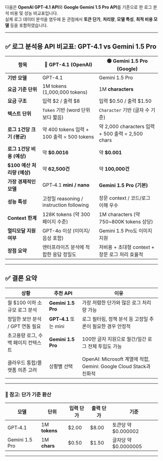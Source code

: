 다음은 **OpenAI GPT-4.1 API**와 **Google Gemini 1.5 Pro API**를 기준으로 한 로그 분석 비용 및 성능 비교표입니다.  
실제 로그 데이터 분석을 염두에 둔 관점에서 **토큰 단가**, **처리량**, **모델 특성**, **최적 비용 모델** 등을 포함하였습니다.

---

## ✅ 로그 분석용 API 비교표: **GPT-4.1 vs Gemini 1.5 Pro**

| 항목                    | 🔵 GPT-4.1 (OpenAI)                   | 🟢 Gemini 1.5 Pro (Google)                   |
| --------------------- | ------------------------------------- | -------------------------------------------- |
| **기반 모델**             | GPT-4.1                               | Gemini 1.5 Pro                               |
| **요금 기준 단위**          | 1M tokens (1,000,000 tokens)          | 1M **characters**                            |
| **요금 구조**             | 입력 \$2 / 출력 \$8                       | 입력 \$0.50 / 출력 \$1.50                        |
| **텍스트 단위**            | `Token` 기반 (word 단위보다 짧음)             | `Character` 기반 (글자 수 기준)                     |
| **로그 1건당 크기 (평균)**    | 약 400 tokens 입력 + 100 출력 = 500 tokens | 약 2,000 characters 입력 + 500 출력 = 2,500 chars |
| **로그 1건당 비용 (예상)**    | 약 **\$0.0016**                        | 약 **\$0.001**                                |
| **\$100 예산 처리량 (예상)** | 약 **62,500건**                         | 약 **100,000건**                               |
| **가장 경제적인 모델**        | GPT‑4.1 **mini / nano**               | **Gemini 1.5 Pro (기본)**                      |
| **성능 특성**             | 고정밀 reasoning / instruction following | 장문 context / 코드/로그 이해 우수                     |
| **Context 한계**        | 128K tokens (약 300페이지 수준)             | 1M characters (약 750\~800K tokens 상당)        |
| **멀티모달 지원 여부**        | GPT-4o 이상 (이미지/음성 포함)                 | Gemini 1.5 Pro도 이미지 지원                       |
| **장점 요약**             | 엔터프라이즈 분석에 적합한 응답 정밀도                 | 저비용 + 초대형 context + 장문 로그 처리 효율적             |

---

## ✅ 결론 요약

| 상황                    | 추천 API              | 이유                                                        |
| --------------------- | ------------------- | --------------------------------------------------------- |
| 월 \$100 이하 소규모 로그 분석  | **Gemini 1.5 Pro**  | 가장 저렴한 단가와 많은 로그 처리량 가능                                   |
| 정밀한 보안 분석 / GPT 연동 필요 | **GPT‑4.1** 또는 mini | 로그 필터링, 정책 분석 등 고정밀 추론이 필요한 경우 안정적                        |
| 초고용량 로그, 수백 페이지 컨텍스트  | **Gemini 1.5 Pro**  | 100만 글자 지원으로 월간/일간 로그 전체 투입도 가능                           |
| 클라우드 통합/플랫폼 의존 고려     | 상황별 선택              | OpenAI: Microsoft 계열에 적합, Gemini: Google Cloud Stack과 친화적 |

---

### 🔎 참고: 단가 기준 환산

| 모델             | 단위            | 입력 단가  | 출력 단가  | 기준                |
| -------------- | ------------- | ------ | ------ | ----------------- |
| GPT‑4.1        | 1M **tokens** | \$2.00 | \$8.00 | 토큰당 약 \$0.000002  |
| Gemini 1.5 Pro | 1M **chars**  | \$0.50 | \$1.50 | 글자당 약 \$0.0000005 |

---
